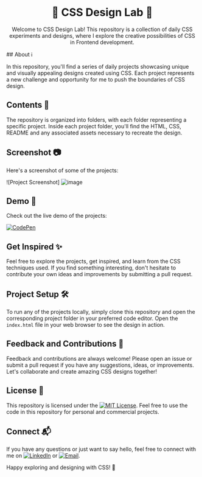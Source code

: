 <h1 align="center">
🎨 CSS Design Lab 🎨
</h1>

<p align="center">
Welcome to CSS Design Lab! This repository is a collection of daily CSS experiments and designs, where I explore the creative possibilities of CSS in Frontend development.
</p>
## About ℹ️

In this repository, you'll find a series of daily projects showcasing unique and visually appealing designs created using CSS. Each project represents a new challenge and opportunity for me to push the boundaries of CSS design.

## Contents 📁

The repository is organized into folders, with each folder representing a specific project. Inside each project folder, you'll find the HTML, CSS, README and any associated assets necessary to recreate the design.

## Screenshot 📷

Here's a screenshot of some of the projects:

![Project Screenshot] ![image](https://github.com/ClassyJuhi/CSS-Design-Lab/assets/103419567/7bf3cfcd-07f6-49b4-a67a-171c05d9e23b)

## Demo 🚀

Check out the live demo of the projects:

[![CodePen](https://img.shields.io/badge/-CodePen-black?style=flat&logo=codepen&logoColor=white)](https://codepen.io/Classy_Juhi)

## Get Inspired ✨

Feel free to explore the projects, get inspired, and learn from the CSS techniques used. If you find something interesting, don't hesitate to contribute your own ideas and improvements by submitting a pull request.

## Project Setup 🛠️

To run any of the projects locally, simply clone this repository and open the corresponding project folder in your preferred code editor. Open the `index.html` file in your web browser to see the design in action.

## Feedback and Contributions 🙌

Feedback and contributions are always welcome! Please open an issue or submit a pull request if you have any suggestions, ideas, or improvements. Let's collaborate and create amazing CSS designs together!

## License 📄

This repository is licensed under the [![MIT License](https://img.shields.io/badge/License-MIT-yellow.svg)](LICENSE). Feel free to use the code in this repository for personal and commercial projects.

## Connect 📬

If you have any questions or just want to say hello, feel free to connect with me on [![LinkedIn](https://img.shields.io/badge/-LinkedIn-blue.svg?style=flat&logo=linkedin&logoColor=white)](https://www.linkedin.com/in/classy-juhi/) or [![Email](https://img.shields.io/badge/-Email-D14836?style=flat&logo=gmail&logoColor=white)](mailto:classyjuhi@gmail.com).

Happy exploring and designing with CSS! 🚀
